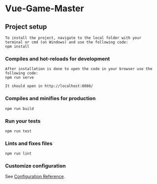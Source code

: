 # Vue-Game-Master

## Project setup
```
To install the project, navigate to the local folder with your terminal or cmd (on Windows) and use the following code:
npm install
```

### Compiles and hot-reloads for development
```
After installation is done to open the code in your browser use the following code: 
npm run serve

It should open in http://localhost:8080/
```

### Compiles and minifies for production
```
npm run build
```

### Run your tests
```
npm run test
```

### Lints and fixes files
```
npm run lint
```

### Customize configuration
See [Configuration Reference](https://cli.vuejs.org/config/).
